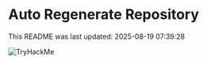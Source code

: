 # Auto Regenerate Repository

This README was last updated: 2025-08-19 07:39:28

 ![TryHackMe](https://tryhackme.com/badge/533634)
